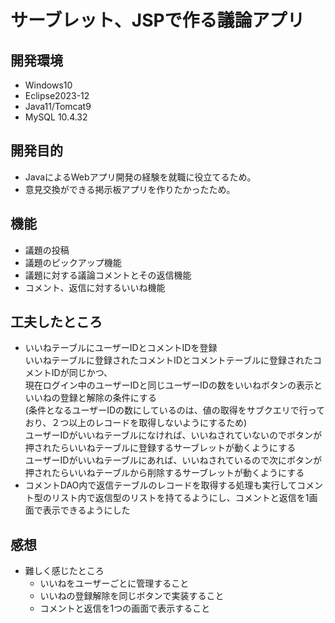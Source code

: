 # サーブレット、JSPで作る議論アプリ　
## 開発環境
* Windows10
* Eclipse2023-12
* Java11/Tomcat9
* MySQL 10.4.32
## 開発目的
* JavaによるWebアプリ開発の経験を就職に役立てるため。
* 意見交換ができる掲示板アプリを作りたかったため。
## 機能
* 議題の投稿
* 議題のピックアップ機能
* 議題に対する議論コメントとその返信機能
* コメント、返信に対するいいね機能
 ## 工夫したところ
 * いいねテーブルにユーザーIDとコメントIDを登録\
   いいねテーブルに登録されたコメントIDとコメントテーブルに登録されたコメントIDが同じかつ、\
   現在ログイン中のユーザーIDと同じユーザーIDの数をいいねボタンの表示といいねの登録と解除の条件にする\
   (条件となるユーザーIDの数にしているのは、値の取得をサブクエリで行っており、２つ以上のレコードを取得しないようにするため)\
   ユーザーIDがいいねテーブルになければ、いいねされていないのでボタンが押されたらいいねテーブルに登録するサーブレットが動くようにする\
   ユーザーIDがいいねテーブルにあれば、いいねされているので次にボタンが押されたらいいねテーブルから削除するサーブレットが動くようにする
 * コメントDAO内で返信テーブルのレコードを取得する処理も実行してコメント型のリスト内で返信型のリストを持てるようにし、コメントと返信を1画面で表示できるようにした
## 感想
* 難しく感じたところ
    * いいねをユーザーごとに管理すること
    * いいねの登録解除を同じボタンで実装すること
    * コメントと返信を1つの画面で表示すること
